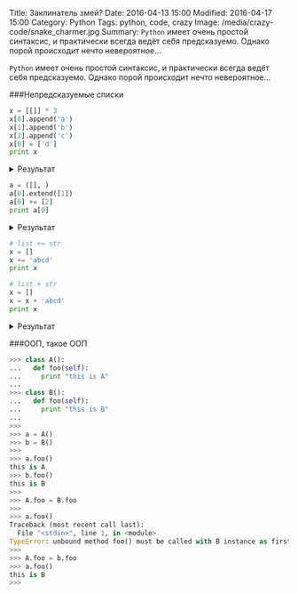Title: Заклинатель змей?
Date: 2016-04-13 15:00
Modified: 2016-04-17 15:00
Category: Python
Tags: python, code, crazy
Image: /media/crazy-code/snake_charmer.jpg
Summary:
    `Python` имеет очень простой синтаксис, и практически всегда ведёт себя
    предсказуемо. Однако порой происходит нечто невероятное...

`Python` имеет очень простой синтаксис, и практически всегда ведёт себя
предсказуемо. Однако порой происходит нечто невероятное...

###Непредсказуемые списки

```Python
x = [[]] * 3
x[0].append('a')
x[1].append('b')
x[2].append('c')
x[0] = ['d']
print x
```

<details>
    <summary>Результат</summary>

```Python
>>> x = [[]] * 3
>>> x[0].append('a')
>>> x[1].append('b')
>>> x[2].append('c')
>>> x[0] = ['d']
>>> print x
[['d'], ['a', 'b', 'c'], ['a', 'b', 'c']]
```

</details>

```Python
a = ([], )
a[0].extend([1])
a[0] += [2]
print a[0]
```

<details>
    <summary>Результат</summary>

```Python
>>> a = ([], )
>>> a[0].extend([1])
>>> a[0] += [2]
Traceback (most recent call last):
  File "<stdin>", line 1, in <module>
TypeError: 'tuple' object does not support item assignment
>>> print a[0]
[1, 2]
```

</details>

```Python
# list += str
x = []
x += 'abcd'
print x

# list + str
x = []
x = x + 'abcd'
print x
```

<details>
    <summary>Результат</summary>

```Python
>>> # list += str
>>> x = []
>>> x += 'abcd'
>>> print x
['a', 'b', 'c', 'd']
>>>
>>> # list + str
>>> x = []
>>> x = x + 'abcd'
Traceback (most recent call last):
  File "<stdin>", line 1, in <module>
TypeError: can only concatenate list (not "str") to list
>>> print x
[]
```

</details>

###ООП, такое ООП

```python
>>> class A():
...   def foo(self):
...     print "this is A"
... 
>>> class B():
...   def foo(self):
...     print "this is B"
... 
>>> 
>>> a = A()
>>> b = B()
>>> 
>>> a.foo()
this is A
>>> b.foo()
this is B
>>> 
>>> A.foo = B.foo
>>> 
>>> a.foo()
Traceback (most recent call last):
  File "<stdin>", line 1, in <module>
TypeError: unbound method foo() must be called with B instance as first argument (got nothing instead)
>>> 
>>> A.foo = b.foo
>>> a.foo()
this is B
>>> 
```
